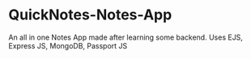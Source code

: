 # QuickNotes-Notes-App
An all in one Notes App made after learning some backend. Uses EJS, Express JS, MongoDB, Passport JS
